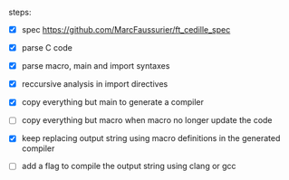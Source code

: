 steps:

- [X] spec https://github.com/MarcFaussurier/ft_cedille_spec 
- [X] parse C code 
- [X] parse macro, main and import syntaxes
- [X] reccursive analysis in import directives
- [x] copy everything but main to generate a compiler
- [ ] copy everything but macro when macro no longer update the code
- [x] keep replacing output string using macro definitions in the generated compiler
- [ ] add a flag to compile the output string using clang or gcc

